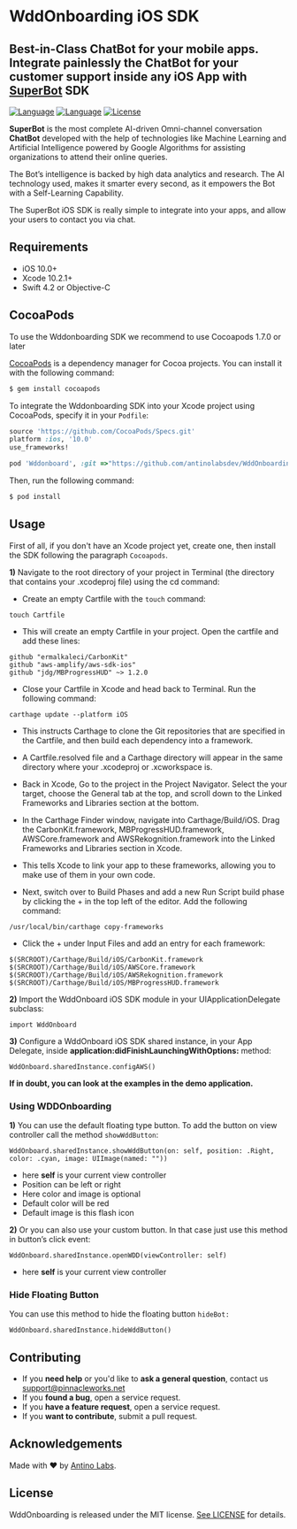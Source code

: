 <h1>WddOnboarding iOS SDK</h1>
<h2> Best-in-Class ChatBot for your mobile apps. Integrate painlessly the ChatBot for your customer support inside any iOS App with <a href="https://pinnacle.works/solutions/superbot/">SuperBot</a> SDK </h2>

  [![Language](https://img.shields.io/badge/Swift-5-red?style=plastic)]()
  [![Language](https://img.shields.io/badge/Objective--C-compatible-blue?style=plastic)]()
  [![License](https://img.shields.io/github/license/antinolabsdev/WddOnboarding-SDK-iOS?style=plastic)]()
  
**SuperBot** is the most complete AI-driven Omni-channel conversation **ChatBot** developed with the help of technologies like Machine Learning and Artificial Intelligence powered by Google Algorithms for assisting organizations to attend their online queries.

The Bot’s intelligence is backed by high data analytics and research. The AI technology used, makes it smarter every second, as it empowers the Bot with a Self-Learning Capability.

The SuperBot iOS SDK is really simple to integrate into your apps, and allow your users to contact you via chat.

## Requirements

- iOS 10.0+
- Xcode 10.2.1+
- Swift 4.2 or Objective-C

## CocoaPods

To use the Wddonboarding SDK we recommend to use Cocoapods 1.7.0 or later

[CocoaPods](http://cocoapods.org) is a dependency manager for Cocoa projects. You can install it with the following command:

```bash
$ gem install cocoapods
```

To integrate the Wddonboarding SDK into your Xcode project using CocoaPods, specify it in your `Podfile`:


```ruby
source 'https://github.com/CocoaPods/Specs.git'
platform :ios, '10.0'
use_frameworks!

pod 'Wddonboard', :git =>"https://github.com/antinolabsdev/WddOnboarding-SDK-iOS.git"
```

Then, run the following command:

```bash
$ pod install
```

## Usage
First of all, if you don't have an Xcode project yet, create one, then install the SDK following the paragraph `Cocoapods`.

**1)** Navigate to the root directory of your project in Terminal (the directory that contains your .xcodeproj file) using the cd command:
- Create an empty Cartfile with the `touch` command:
```
touch Cartfile
```
- This will create an empty Cartfile in your project. Open the cartfile and add these lines:
```
github "ermalkaleci/CarbonKit"
github "aws-amplify/aws-sdk-ios"
github "jdg/MBProgressHUD" ~> 1.2.0
```

- Close your Cartfile in Xcode and head back to Terminal. Run the following command:
```
carthage update --platform iOS
```

- This instructs Carthage to clone the Git repositories that are specified in the Cartfile, and then build each dependency into a framework.

- A Cartfile.resolved file and a Carthage directory will appear in the same directory where your .xcodeproj or .xcworkspace is.

- Back in Xcode, Go to the project in the Project Navigator. Select the your target, choose the General tab at the top, and scroll down to the Linked Frameworks and Libraries section at the bottom.
- In the Carthage Finder window, navigate into Carthage/Build/iOS. Drag the CarbonKit.framework, MBProgressHUD.framework, AWSCore.framework and AWSRekognition.framework into the Linked Frameworks and Libraries section in Xcode.
- This tells Xcode to link your app to these frameworks, allowing you to make use of them in your own code.
- Next, switch over to Build Phases and add a new Run Script build phase by clicking the + in the top left of the editor. Add the following command:
```
/usr/local/bin/carthage copy-frameworks
```
- Click the + under Input Files and add an entry for each framework:
```
$(SRCROOT)/Carthage/Build/iOS/CarbonKit.framework
$(SRCROOT)/Carthage/Build/iOS/AWSCore.framework
$(SRCROOT)/Carthage/Build/iOS/AWSRekognition.framework
$(SRCROOT)/Carthage/Build/iOS/MBProgressHUD.framework
```


**2)** Import the WddOnboard iOS SDK module in your UIApplicationDelegate subclass:

```
import WddOnboard
```
**3)** Configure a WddOnboard iOS SDK shared instance, in your App Delegate, inside **application:didFinishLaunchingWithOptions:** method:

```
WddOnboard.sharedInstance.configAWS()
```

**If in doubt, you can look at the examples in the demo application.**

### Using WDDOnboarding
**1)** You can use the default floating type button. To add the button on view controller call the method `showWddButton`:

```
WddOnboard.sharedInstance.showWddButton(on: self, position: .Right, color: .cyan, image: UIImage(named: ""))
```
- here **self** is your current view controller
- Position can be left or right
- Here color and image is optional
- Default color will be red
- Default image is this flash icon

**2)** Or you can also use your custom button. In that case just use this method in button’s click event:
```
WddOnboard.sharedInstance.openWDD(viewController: self)
```
- here **self** is your current view controller

### Hide Floating Button
You can use this method to hide the floating button `hideBot:`

```
WddOnboard.sharedInstance.hideWddButton()
```

## Contributing

- If you **need help** or you'd like to **ask a general question**, contact us support@pinnacleworks.net
- If you **found a bug**, open a service request.
- If you **have a feature request**, open a service request.
- If you **want to contribute**, submit a pull request.


## Acknowledgements

Made with ❤️ by [Antino Labs](https://www.antino.io/).


## License
WddOnboarding is released under the MIT license. [See LICENSE](https://github.com/antinolabsdev/WddOnboarding-SDK-iOS/blob/master/LICENSE) for details.
